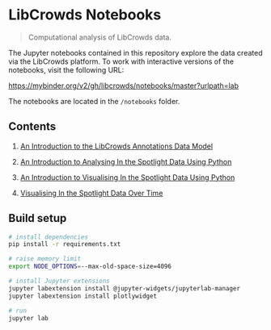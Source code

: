 # LibCrowds Notebooks

> Computational analysis of LibCrowds data.

The Jupyter notebooks contained in this repository explore the data created
via the LibCrowds platform. To work with interactive versions of the notebooks,
visit the following URL:

https://mybinder.org/v2/gh/libcrowds/notebooks/master?urlpath=lab

The notebooks are located in the `/notebooks` folder.

## Contents

1. [An Introduction to the LibCrowds Annotations Data Model](https://nbviewer.jupyter.org/github/LibCrowds/notebooks/blob/master/notebooks/intro_to_the_libcrowds_data_model.ipynb)

2. [An Introduction to Analysing In the Spotlight Data Using Python](https://nbviewer.jupyter.org/github/LibCrowds/notebooks/blob/master/notebooks/intro_to_analysing_its_data_using_python.ipynb)

3. [An Introduction to Visualising In the Spotlight Data Using Python](https://nbviewer.jupyter.org/github/LibCrowds/notebooks/blob/master/notebooks/intro_to_visualising_its_data_using_python.ipynb)

4. [Visualising In the Spotlight Data Over Time](https://nbviewer.jupyter.org/github/LibCrowds/notebooks/blob/master/notebooks/visualising_its_data_over_time.ipynb)

## Build setup

``` bash
# install dependencies
pip install -r requirements.txt

# raise memory limit
export NODE_OPTIONS=--max-old-space-size=4096

# install Jupyter extensions
jupyter labextension install @jupyter-widgets/jupyterlab-manager
jupyter labextension install plotlywidget

# run
jupyter lab
```
